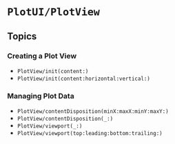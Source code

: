 # ``PlotUI/PlotView``

## Topics

### Creating a Plot View

- ``PlotView/init(content:)``
- ``PlotView/init(content:horizontal:vertical:)``

### Managing Plot Data

- ``PlotView/contentDisposition(minX:maxX:minY:maxY:)``
- ``PlotView/contentDisposition(_:)``
- ``PlotView/viewport(_:)``
- ``PlotView/viewport(top:leading:bottom:trailing:)``
